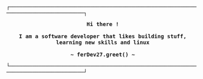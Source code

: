 <!-- ferDev27 GitHub Profile -->
<div align="justify">
<p align="left"><strong><samp>┌──────────────────────────────────────────────────────────────────────────────────┐</samp></strong></p>
  <p align="center">
    <samp>
      <b>
        Hi there ! 
      <br>
      <br>
        I am a software developer that likes building stuff, learning new skills and linux 
      </b>
      <br>
      <br>
      <b>
        ~ ferDev27.greet() ~
      </b>
    </samp>
  </p>
<p align="left"><strong><samp>└──────────────────────────────────────────────────────────────────────────────────┘</samp></strong></p>
